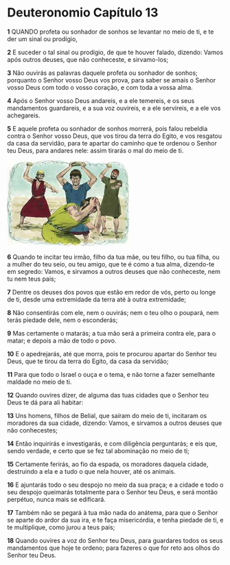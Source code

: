 # Deuteronomio Capítulo 13

**1** 	QUANDO profeta ou sonhador de sonhos se levantar no meio de ti, e te der um sinal ou prodígio,

**2** 	E suceder o tal sinal ou prodígio, de que te houver falado, dizendo: Vamos após outros deuses, que não conheceste, e sirvamo-los;

**3** 	Não ouvirás as palavras daquele profeta ou sonhador de sonhos; porquanto o Senhor vosso Deus vos prova, para saber se amais o Senhor vosso Deus com todo o vosso coração, e com toda a vossa alma.

**4** 	Após o Senhor vosso Deus andareis, e a ele temereis, e os seus mandamentos guardareis, e a sua voz ouvireis, e a ele servireis, e a ele vos achegareis.

**5** 	E aquele profeta ou sonhador de sonhos morrerá, pois falou rebeldia contra o Senhor vosso Deus, que vos tirou da terra do Egito, e vos resgatou da casa da servidão, para te apartar do caminho que te ordenou o Senhor teu Deus, para andares nele: assim tirarás o mal do meio de ti.

![](../Images/SweetPublishing/4-15-1.jpg) 

**6** 	Quando te incitar teu irmão, filho da tua mãe, ou teu filho, ou tua filha, ou a mulher do teu seio, ou teu amigo, que te é como a tua alma, dizendo-te em segredo: Vamos, e sirvamos a outros deuses que não conheceste, nem tu nem teus pais;

**7** 	Dentre os deuses dos povos que estão em redor de vós, perto ou longe de ti, desde uma extremidade da terra até à outra extremidade;

**8** 	Não consentirás com ele, nem o ouvirás; nem o teu olho o poupará, nem terás piedade dele, nem o esconderás;

**9** 	Mas certamente o matarás; a tua mão será a primeira contra ele, para o matar; e depois a mão de todo o povo.

**10** 	E o apedrejarás, até que morra, pois te procurou apartar do Senhor teu Deus, que te tirou da terra do Egito, da casa da servidão;

**11** 	Para que todo o Israel o ouça e o tema, e não torne a fazer semelhante maldade no meio de ti.

**12** 	Quando ouvires dizer, de alguma das tuas cidades que o Senhor teu Deus te dá para ali habitar:

**13** 	Uns homens, filhos de Belial, que saíram do meio de ti, incitaram os moradores da sua cidade, dizendo: Vamos, e sirvamos a outros deuses que não conhecestes;

**14** 	Então inquirirás e investigarás, e com diligência perguntarás; e eis que, sendo verdade, e certo que se fez tal abominação no meio de ti;

**15** 	Certamente ferirás, ao fio da espada, os moradores daquela cidade, destruindo a ela e a tudo o que nela houver, até os animais.

**16** 	E ajuntarás todo o seu despojo no meio da sua praça; e a cidade e todo o seu despojo queimarás totalmente para o Senhor teu Deus, e será montão perpétuo, nunca mais se edificará.

**17** 	Também não se pegará à tua mão nada do anátema, para que o Senhor se aparte do ardor da sua ira, e te faça misericórdia, e tenha piedade de ti, e te multiplique, como jurou a teus pais;

**18** 	Quando ouvires a voz do Senhor teu Deus, para guardares todos os seus mandamentos que hoje te ordeno; para fazeres o que for reto aos olhos do Senhor teu Deus.

